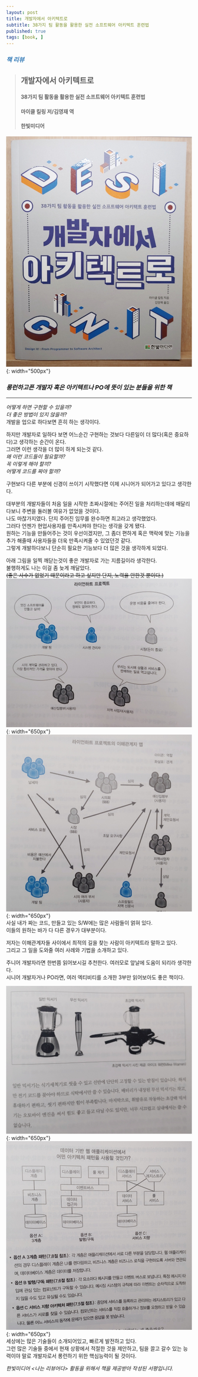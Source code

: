 ```yaml
---
layout: post
title: 개발자에서 아키텍트로
subtitle: 38가지 팀 활동을 활용한 실전 소프트웨어 아키텍트 훈련법
published: true
tags: [book, ]
---
```


### <span style="color:#337ab7;">***책 리뷰***</span>
>## **개발자에서 아키텍트로**
>#### 38가지 팀 활동을 활용한 실전 소프트웨어 아키텍트 훈련법
>#### 마이클 킬링 저/김영재 역   
>#### 한빛미디어  

![개발자에서 아키텍트로](../../img/2021-06-19-개발자에서%20아키텍트로/cover.jpg){: width="500px"}
### ***롱런하고픈 개발자 혹은 아키텍트나 PO에 뜻이 있는 분들을 위한 책***

---


_어떻게 하면 구현할 수 있을까?_  
_더 좋은 방법이 있지 않을까?_  
개발을 업으로 하다보면 흔히 하는 생각이다.

하지만 개발자로 일하다 보면 어느순간 구현하는 것보다 다른일이 더 많다(혹은 중요하다)고 생각하는 순간이 온다.  
그러면 이런 생각을 더 많이 하게 되는것 같다.  
_왜 이런 코드들이 필요할까?_  
_꼭 이렇게 해야 할끼?_   
_어떻게 코드를 짜야 할까?_  

구현보다 다른 부분에 신경이 쓰이기 시작했다면 이제 시니어가 되어가고 있다고 생각한다.  

대부분의 개발자들이 처음 일을 시작한 초짜시절에는 주어진 일을 처리하는데에 매달리다보니 주변을 둘러볼 여유가 없었을 것이다.  
나도 마찮가지였다. 단지 주어진 임무를 완수하면 최고라고 생각했었다.  
그러다 언젠가 현업사용자를 만족시켜야 한다는 생각을 갖게 됐다.  
원하는 기능을 만들어주는 것이 우선이겠지만, 그 좀더 편하게 혹은 맥락에 맞는 기능을 추가 해줄때 사용자들을 더욱 만족시켜줄 수 있었던것 같다.  
그렇게 개발하다보니 단순히 필요한 기능보다 더 많은 것을 생각하게 되었다.  

아래 그림을 일찍 깨닫는것이 좋은 개발자로 가는 지름길이라 생각한다.  
불행하게도 나는 이걸 좀 늦게 깨달았다.  
~~(좋은 사수가 없었기 때문이라고 하고 싶지만 단지, 노력을 안한것 뿐이다.)~~ 
![](../../img/2021-06-19-개발자에서%20아키텍트로/1.jpg){: width="650px"}  
![](../../img/2021-06-19-개발자에서%20아키텍트로/2.jpg){: width="650px"}   
사실 내가 짜는 코드, 만들고 있는 S/W에는 많은 사람들이 얽혀 있다.  
이들의 원하는 바가 다 다른 경우가 대부분이다.  

저자는 이해관계자들 사이에서 최적의 길을 찾는 사람이 아키텍트라 말하고 있다.  
그리고 그 일을 도와줄 여러 사례와 기법을 소개하고 있다.  

주니어 개발자라면 한번쯤 읽어보시길 추천한다. 여러모로 앞날에 도움이 되리라 생각한다.   
시니어 개발자거나 PO라면, 여러 엑티비티를 소개한 3부만 읽어보아도 좋은 책이다.  

![](../../img/2021-06-19-개발자에서%20아키텍트로/3.jpg){: width="650px"}  
![](../../img/2021-06-19-개발자에서%20아키텍트로/4.jpg){: width="650px"}  
세상에는 많은 기술들이 소개되어있고, 빠르게 발전하고 있다.  
그런 많은 기술들 중에서 현재 상황에서 적절한 것을 제안하고, 팀을 끌고 갈수 있는 능력이야 말로 개발자로서 롱런하기 위한 핵심능력이 될 것이다.

*한빛미디어 \<나는 리뷰어다\> 활동을 위해서 책을 제공받아 작성된 서평입니다.*  
